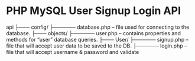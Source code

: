 # PHP MySQL User Signup Login API

api
├─── config/
├────── database.php – file used for connecting to the database.
├─── objects/
├────── user.php – contains properties and methods for “user” database queries.
├─── User/
├────── signup.php – file that will accept user data to be saved to the DB.
├────── login.php – file that will accept username & password and validate


